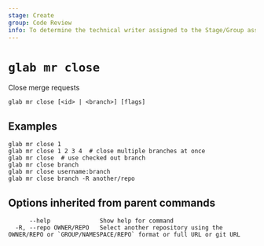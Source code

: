 ```yaml
---
stage: Create
group: Code Review
info: To determine the technical writer assigned to the Stage/Group associated with this page, see https://about.gitlab.com/handbook/product/ux/technical-writing/#assignments
---
```


<!--
This documentation is auto generated by a script.
Please do not edit this file directly. Run `make gen-docs` instead.
-->

# `glab mr close`

Close merge requests

```plaintext
glab mr close [<id> | <branch>] [flags]
```

## Examples

```plaintext
glab mr close 1
glab mr close 1 2 3 4  # close multiple branches at once
glab mr close  # use checked out branch
glab mr close branch
glab mr close username:branch
glab mr close branch -R another/repo

```

## Options inherited from parent commands

```plaintext
      --help              Show help for command
  -R, --repo OWNER/REPO   Select another repository using the OWNER/REPO or `GROUP/NAMESPACE/REPO` format or full URL or git URL
```
